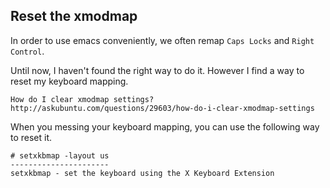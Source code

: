 ## Reset the xmodmap
In order to use emacs conveniently, we often remap `Caps Locks` and `Right Control`.

Until now, I haven't found the right way to do it. However I find a way to reset my keyboard mapping. 

	How do I clear xmodmap settings?
	http://askubuntu.com/questions/29603/how-do-i-clear-xmodmap-settings

When you messing your keyboard mapping, you can use the following way to reset it.

	# setxkbmap -layout us
	----------------------
	setxkbmap - set the keyboard using the X Keyboard Extension



